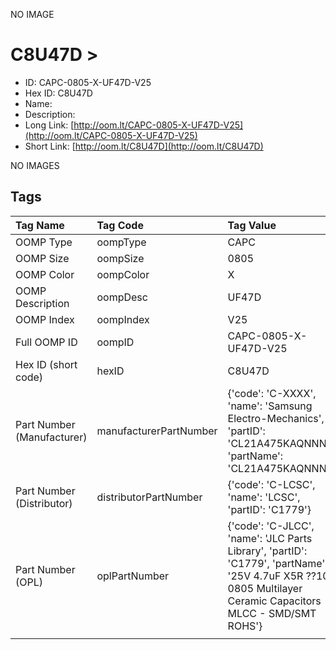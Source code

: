 


  
NO IMAGE  
# C8U47D > 

- ID: CAPC-0805-X-UF47D-V25
- Hex ID: C8U47D
- Name: 
- Description: 
- Long Link: [http://oom.lt/CAPC-0805-X-UF47D-V25](http://oom.lt/CAPC-0805-X-UF47D-V25)
- Short Link: [http://oom.lt/C8U47D](http://oom.lt/C8U47D)
  
NO IMAGES  
## Tags
  

|Tag Name|Tag Code|Tag Value|
| :--- | :--- | :--- |
|OOMP Type|oompType|CAPC|
|OOMP Size|oompSize|0805|
|OOMP Color|oompColor|X|
|OOMP Description|oompDesc|UF47D|
|OOMP Index|oompIndex|V25|
|Full OOMP ID|oompID|CAPC-0805-X-UF47D-V25|
|Hex ID (short code)|hexID|C8U47D|
|Part Number (Manufacturer)|manufacturerPartNumber|{'code': 'C-XXXX', 'name': 'Samsung Electro-Mechanics', 'partID': 'CL21A475KAQNNNE', 'partName': 'CL21A475KAQNNNE'}|
|Part Number (Distributor)|distributorPartNumber|{'code': 'C-LCSC', 'name': 'LCSC', 'partID': 'C1779'}|
|Part Number (OPL)|oplPartNumber|{'code': 'C-JLCC', 'name': 'JLC Parts Library', 'partID': 'C1779', 'partName': '25V 4.7uF X5R ??10% 0805  Multilayer Ceramic Capacitors MLCC - SMD/SMT ROHS'}|
||||
